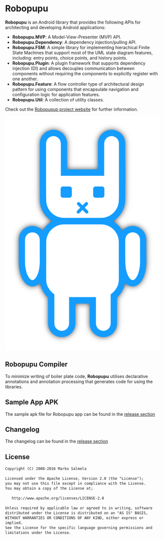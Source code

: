 # Robopupu
**Robopupu** is an Android library that provides the following APIs for architecting and developing Android applications:

* **Robopupu.MVP**: A Model-View-Presenter (MVP) API.
* **Robopupu.Dependency**: A dependency injection/pulling API.
* **Robopupu.FSM**: A simple library for implementing hierachical Finite State Machines that support most of the UML state diagram features, including: entry points, choice points, and history points.
* **Robopupu.Plugin**: A plugin framework that supports dependency injection (DI) and allows decouples communication between components without requiring the components to explicitly register with one another.
* **Robopupu.Feature**: A flow controller type of architectural design pattern for using components that encapsulate navigation and configuration logic for application features.
* **Robopupu.Util**: A collection of utility classes.

Check out the [Robopupup project website](http://robopupu.com/) for further information.

<img src="https://github.com/Fuusio/Robopupu/blob/master/images/robopupu.png" alt="robopupu mascot"/>

## Robopupu Compiler
To minimize writing of boiler plate code, **Robopupu** utilises declarative annotations and annotation processing that generates code for using the libraries. 

## Sample App APK
The sample apk file for Robopupu app can be found in the [release section](https://github.com/Fuusio/Robopupu/releases)

## Changelog
The changelog can be found in the [release section](https://github.com/Fuusio/Robopupu/releases)

## License
```
Copyright (C) 2008-2016 Marko Salmela

Licensed under the Apache License, Version 2.0 (the "License");
you may not use this file except in compliance with the License.
You may obtain a copy of the License at;

   http://www.apache.org/licenses/LICENSE-2.0

Unless required by applicable law or agreed to in writing, software
distributed under the License is distributed on an "AS IS" BASIS,
WITHOUT WARRANTIES OR CONDITIONS OF ANY KIND, either express or implied.
See the License for the specific language governing permissions and
limitations under the License.
```
